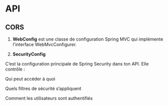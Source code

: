 # API

## CORS

1. **WebConfig** est une classe de configuration Spring MVC qui implémente l'interface WebMvcConfigurer.

2. **SecurityConfig**

C’est la configuration principale de Spring Security dans ton API.
Elle contrôle :

Qui peut accéder à quoi

Quels filtres de sécurité s’appliquent

Comment les utilisateurs sont authentifiés